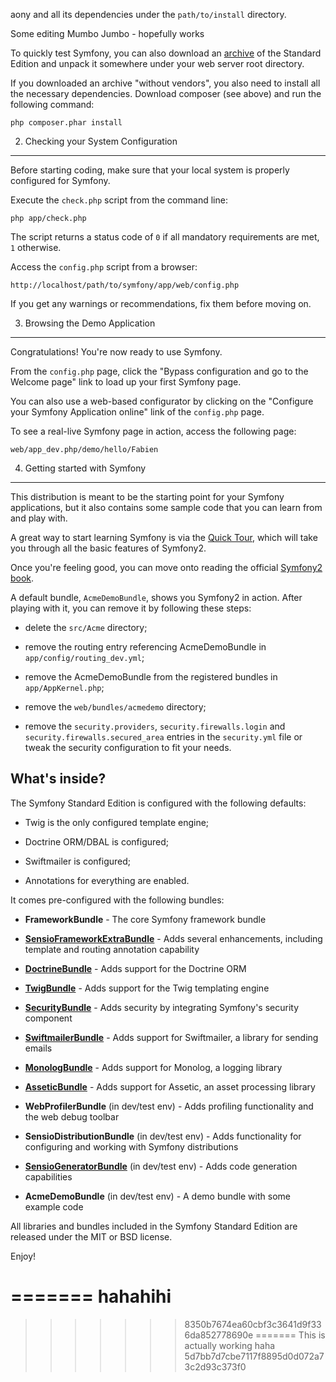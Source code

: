 aony and all its dependencies under the
`path/to/install` directory.

Some editing Mumbo Jumbo - hopefully works


To quickly test Symfony, you can also download an [archive][3] of the Standard
Edition and unpack it somewhere under your web server root directory.

If you downloaded an archive "without vendors", you also need to install all
the necessary dependencies. Download composer (see above) and run the
following command:

    php composer.phar install

2) Checking your System Configuration
-------------------------------------

Before starting coding, make sure that your local system is properly
configured for Symfony.

Execute the `check.php` script from the command line:

    php app/check.php

The script returns a status code of `0` if all mandatory requirements are met,
`1` otherwise.

Access the `config.php` script from a browser:

    http://localhost/path/to/symfony/app/web/config.php

If you get any warnings or recommendations, fix them before moving on.

3) Browsing the Demo Application
--------------------------------

Congratulations! You're now ready to use Symfony.

From the `config.php` page, click the "Bypass configuration and go to the
Welcome page" link to load up your first Symfony page.

You can also use a web-based configurator by clicking on the "Configure your
Symfony Application online" link of the `config.php` page.

To see a real-live Symfony page in action, access the following page:

    web/app_dev.php/demo/hello/Fabien

4) Getting started with Symfony
-------------------------------

This distribution is meant to be the starting point for your Symfony
applications, but it also contains some sample code that you can learn from
and play with.

A great way to start learning Symfony is via the [Quick Tour][4], which will
take you through all the basic features of Symfony2.

Once you're feeling good, you can move onto reading the official
[Symfony2 book][5].

A default bundle, `AcmeDemoBundle`, shows you Symfony2 in action. After
playing with it, you can remove it by following these steps:

  * delete the `src/Acme` directory;

  * remove the routing entry referencing AcmeDemoBundle in `app/config/routing_dev.yml`;

  * remove the AcmeDemoBundle from the registered bundles in `app/AppKernel.php`;

  * remove the `web/bundles/acmedemo` directory;

  * remove the `security.providers`, `security.firewalls.login` and
    `security.firewalls.secured_area` entries in the `security.yml` file or
    tweak the security configuration to fit your needs.

What's inside?
---------------

The Symfony Standard Edition is configured with the following defaults:

  * Twig is the only configured template engine;

  * Doctrine ORM/DBAL is configured;

  * Swiftmailer is configured;

  * Annotations for everything are enabled.

It comes pre-configured with the following bundles:

  * **FrameworkBundle** - The core Symfony framework bundle

  * [**SensioFrameworkExtraBundle**][6] - Adds several enhancements, including
    template and routing annotation capability

  * [**DoctrineBundle**][7] - Adds support for the Doctrine ORM

  * [**TwigBundle**][8] - Adds support for the Twig templating engine

  * [**SecurityBundle**][9] - Adds security by integrating Symfony's security
    component

  * [**SwiftmailerBundle**][10] - Adds support for Swiftmailer, a library for
    sending emails

  * [**MonologBundle**][11] - Adds support for Monolog, a logging library

  * [**AsseticBundle**][12] - Adds support for Assetic, an asset processing
    library

  * **WebProfilerBundle** (in dev/test env) - Adds profiling functionality and
    the web debug toolbar

  * **SensioDistributionBundle** (in dev/test env) - Adds functionality for
    configuring and working with Symfony distributions

  * [**SensioGeneratorBundle**][13] (in dev/test env) - Adds code generation
    capabilities

  * **AcmeDemoBundle** (in dev/test env) - A demo bundle with some example
    code

All libraries and bundles included in the Symfony Standard Edition are
released under the MIT or BSD license.

Enjoy!

[1]:  http://symfony.com/doc/2.3/book/installation.html
[2]:  http://getcomposer.org/
[3]:  http://symfony.com/download
[4]:  http://symfony.com/doc/2.3/quick_tour/the_big_picture.html
[5]:  http://symfony.com/doc/2.3/index.html
[6]:  http://symfony.com/doc/2.3/bundles/SensioFrameworkExtraBundle/index.html
[7]:  http://symfony.com/doc/2.3/book/doctrine.html
[8]:  http://symfony.com/doc/2.3/book/templating.html
[9]:  http://symfony.com/doc/2.3/book/security.html
[10]: http://symfony.com/doc/2.3/cookbook/email.html
[11]: http://symfony.com/doc/2.3/cookbook/logging/monolog.html
[12]: http://symfony.com/doc/2.3/cookbook/assetic/asset_management.html
[13]: http://symfony.com/doc/2.3/bundles/SensioGeneratorBundle/index.html
=======
hahahihi
========
>>>>>>> 8350b7674ea60cbf3c3641d9f336da852778690e
=======
This is actually working haha
>>>>>>> 5d7bb7d7cbe7117f8895d0d072a73c2d93c373f0
